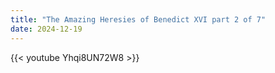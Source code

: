 ```yaml
---
title: "The Amazing Heresies of Benedict XVI part 2 of 7"
date: 2024-12-19
---
```


{{< youtube Yhqi8UN72W8 >}}
